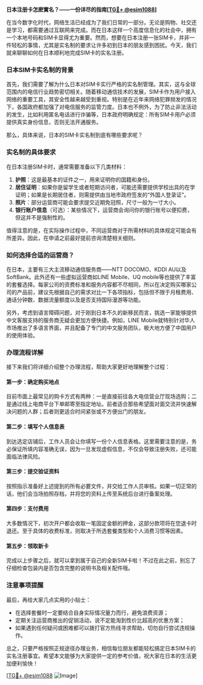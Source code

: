 **日本注册卡怎麽實名？——一份详尽的指南[[TG💪+ @esim1088](https://t.me/s/esim1088)]**

在当今数字化时代，网络生活已经成为了我们日常的一部分。无论是购物、社交还是学习，都需要通过互联网来完成。而在日本这样一个高度信息化的社会中，拥有一个本地号码和SIM卡显得尤为重要。然而，想要在日本注册一张SIM卡，并非一件轻松的事情，尤其是实名制的要求让许多初到日本的朋友感到困扰。今天，我们就来聊聊如何在日本顺利地完成SIM卡的实名注册。

### 日本SIM卡实名制的背景

首先，我们需要了解为什么日本对SIM卡实行严格的实名制管理。其实，这与全球范围内的电信行业趋势密切相关。随着移动通信技术的发展，SIM卡作为用户接入网络的重要工具，其安全性越来越受到重视。特别是在近年来网络犯罪频发的情况下，各国政府都加强了对电信服务的监管力度。日本也不例外，为了防止非法活动的发生，比如利用匿名电话进行诈骗等，日本政府明确规定：所有SIM卡用户必须提供真实身份信息，否则无法开通服务。

那么，具体来说，日本的SIM卡实名制到底有哪些要求呢？

### 实名制的具体要求

在日本注册SIM卡时，通常需要准备以下几类材料：

1. **护照**：这是最基本的证件之一，用来证明你的国籍和身份。
2. **居住证明**：如果你是留学生或者短期访问者，可能还需要提供学校出具的在学证明；如果是长期居住者，则需提供由当地市政府签发的“外国人登录证”。
3. **照片**：部分运营商可能会要求提交近期免冠照，尺寸一般为一寸大小。
4. **银行账户信息**（可选）：某些情况下，运营商会询问你的银行账号以便扣费，但这并不是强制性的。

值得注意的是，在实际操作过程中，不同运营商对于所需材料的具体规定可能会有所差异。因此，在申请之前最好提前咨询清楚相关细则。

### 如何选择合适的运营商？

在日本，主要有三大主流移动通信服务商——NTT DOCOMO、KDDI AU以及SoftBank。此外还有一些虚拟运营商如LINE Mobile、UQ mobile等也提供了丰富的套餐选择。每家公司的资费标准和服务内容都不尽相同，所以在决定购买哪家公司的产品前，建议先根据自己的需求对比一下各项指标，包括但不限于月租费用、通话分钟数、数据流量额度以及是否支持国际漫游等功能。

另外，考虑到语言障碍问题，对于刚到日本不久的新移民而言，挑选一家能够提供中文客服支持的服务商无疑会更加方便快捷。例如，LINE Mobile就特别针对华人市场推出了多语言界面，并且配备了专门的中文服务团队，极大地方便了中国用户的使用体验。

### 办理流程详解

接下来我们将详细介绍整个办理流程，帮助大家更好地理解整个过程：

#### 第一步：确定购买地点
目前市面上最常见的购卡方式有两种：一是直接前往各大电信营业厅现场选购；二是通过线上电商平台下单邮寄至指定地址。前者适合那些希望面对面交流并快速解决问题的人群；后者则更适合时间紧张或不方便出门的朋友。

#### 第二步：填写个人信息表
到达选定店铺后，工作人员会让你填写一份个人信息表格。这里需要注意的是，务必保证所填内容准确无误，因为一旦发现虚假信息，不仅会导致注册失败，还可能面临法律风险。

#### 第三步：提交验证资料
按照指示准备好上述提到的所有必要文件，并交给工作人员审核。如果一切正常的话，他们会当场拍照存档，并将您的资料上传至系统后台进行备案处理。

#### 第四步：支付费用
大多数情况下，初次开户都会收取一笔固定金额的押金，这部分款项将在您退卡时退还。至于具体的收费标准，则取决于所选套餐类型和个人消费习惯等因素。

#### 第五步：领取新卡
完成以上步骤之后，就可以拿到属于自己的全新SIM卡啦！不过在此之前，别忘了仔细检查包装内是否包含完整的说明书及相关配件哦。

### 注意事项提醒

最后，再给大家几点实用的小贴士：
- 在选择套餐时一定要结合自身实际情况量力而行，避免浪费资源；
- 定期关注运营商推出的促销活动，说不定能淘到性价比超高的优惠方案；
- 如果遇到任何疑问或困难都可以拨打官方热线寻求帮助，切勿自行尝试违规操作。

总之，只要严格按照正规途径办理业务，相信每位朋友都能轻松搞定日本SIM卡的实名注册事宜。希望本文能够为大家提供一定的参考价值，祝大家在日本的生活更加便利愉快！

[[TG💪+ @esim1088](https://t.me/s/esim1088) ![Image](https://i.postimg.cc/4NQfJmqS/Snipaste-2025-05-13-00-14-12.png)]
